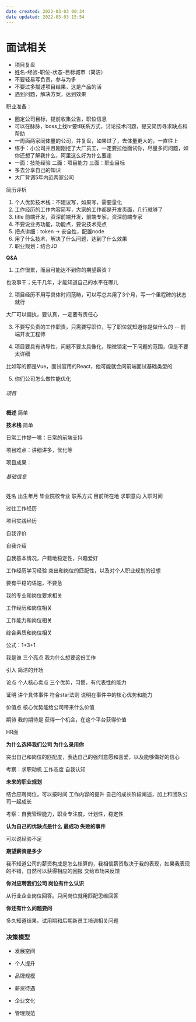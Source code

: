 ```yaml
---
date created: 2022-03-03 00:34
date updated: 2022-03-03 15:54
---
```


# 面试相关

- 项目复盘
- 姓名-经验-职位-状态-目标城市（简洁）
- 不要轻易写负责，参与为多
- 不要过多描述项目结果，这是产品的活
- 遇到问题，解决方案，达到效果

职业准备：

- 圈定公司目标，提前收集公告，职位信息
- 可以在脉脉，boss上找hr要tl联系方式，讨论技术问题，提交简历寻求缺点和帮助
- 一周面两家同体量的公司，并复盘，如果过了，去体量更大的，一直往上
- 练手：小公司并且刚刚挖了大厂员工，一定要拉他面试你，尽量多问问题，如你还想了解我什么，阿里这么好为什么要走
- 一面：技能经验 二面：项目能力 三面：职业目标
- 多去分享自己的知识
- 大厂背调5年内近两家公司

简历评析

1. 个人优势技术栈：不建议写，如果写，需要量化
2. 工作经历的工作内容简写，大家的工作都是开发页面，几行就够了
3. title 前端开发，资深前端开发，前端专家，资深前端专家
4. 不要说业务功能，功能点，要说技术亮点
5. 把点讲细：token → 安全性，配置node
6. 用了什么技术，解决了什么问题，达到了什么效果
7. 职业规划：结合JD

**Q&A**

1. 工作很累，而且可能达不到你的期望薪资？

也没事干；先干几年，才能知道自己的水平在哪儿

2. 项目经历不用写具体时间范畴，可以写总共用了3个月，写一个里程碑的状态就行

大厂可以偏执，要认真，一定要有责任心

3. 不要写负责的工作职责，只需要写职位，写了职位就知道你是做什么的 -- 前端开发工程师

4. 项目要具有诱导性，问题不要太具像化，稍微锁定一下问题的范围，但是不要太详细

比如写的都是Vue，面试官用的React，他可能就会问前端面试基础类型的

5. 你们公司怎么做性能优化

###### 项目

**概述** 简单

**技术栈** 简单

日常工作提一嘴：日常的前端支持

项目难点：讲细讲多，优化等

项目成果：

###### 基础信息

姓名 出生年月 毕业院校专业 联系方式 目前所在地 求职意向 入职时间

过往工作经历

项目实践经历

自我评价

自我介绍

自我基本情况，户籍地稳定性，兴趣爱好

工作经历学习经验 突出和岗位的匹配性，以及对个人职业规划的设想

要有平稳的语速，不要急

我的专业和岗位要求相关

工作经历和岗位相关

工作能力和岗位相关

综合素质和岗位相关

公式：1+3+1

我是谁 三个亮点 我为什么想要这份工作

引入 简洁的开场

论点 个人核心卖点 三个优势，习惯，有代表性的能力

证明 讲个具体事件 符合star法则 说明在事件中的核心优势和能力

价值点 核心优势能给公司带来什么价值

期待 我的期待是 获得一个机会，在这个平台获得价值

HR面

**为什么选择我们公司 为什么录用你**

突出自己和岗位的匹配度，表达自己的强烈意愿和喜爱，以及能够做好的信心

考察：求职动机 工作态度 自我认知

**未来的职业规划**

结合应聘岗位，可以按时间 工作内容的提升 自己的成长阶段阐述，加上和团队公司一起成长

考察：自我管理能力，职业专注度，计划性，稳定性

**认为自己的优缺点是什么 最成功 失败的事件**

可以说经验不足

**期望薪资是多少**

我不知道公司的薪资构成是怎么核算的，我相信薪资取决于我的表现，如果我表现的不错，自然可以获得相应的回报   交给市场来反馈

**你对应聘我们公司 岗位有什么认识**

从行业企业岗位回答。只问岗位就用匹配思维回答

**你还有什么问题要问**

多久知道结果。试用期和后期新员工培训相关问题

### 决策模型

- 发展空间

- 个人提升

- 品牌规模

- 薪资待遇

- 企业文化

- 管理规范
